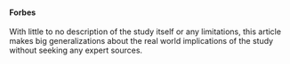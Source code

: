 #### Forbes

With little to no description of the study itself or any limitations, this article makes big generalizations about the real world implications of the study without seeking any expert sources.